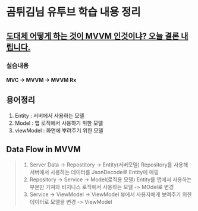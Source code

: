 # 곰튀김님 유투브 학습 내용 정리
## [도대체 어떻게 하는 것이 MVVM 인것이냐? 오늘 결론 내립니다.](https://www.youtube.com/watch?v=M58LqynqQHc&t=796s)
### 실습내용 
#### MVC -> MVVM -> MVVM Rx
## 용어정리
1. Entity : 서버에서 사용하는 모델
2. Model : 앱 로직에서 사용하기 위한 모델
3. viewModel : 화면에 뿌려주기 위한 모델
## Data Flow in MVVM
> 1. Server Data -> Repostitory -> Entity(서버모델) Repository를 사용해 서버에서 사용하는 데이터를 JsonDecode로 Entity에 매핑 
> 2. Repository -> Service -> Model(로직용 모델) Entity를 앱에서 사용하는 부분만 가져와 비지니스 로직에서 사용하는 모델 -> MOdel로 변경
> 3. Service -> ViewModel -> ViewModel 뷰에서 사용자에게 보여주기 위한 데이터로 모델을 변경 -> ViewModel

